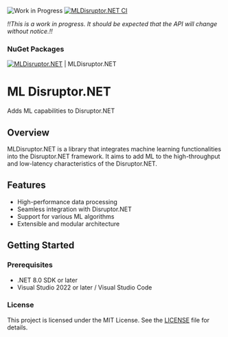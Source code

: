 ![Work in Progress](https://img.shields.io/badge/status-work_in_progress-orange)
[![MLDisruptor.NET CI](https://github.com/MLDisruptor/mldisruptor-net/actions/workflows/ci.yml/badge.svg)](https://github.com/MLDisruptor/mldisruptor-net/actions/workflows/ci.yml)

*!!This is a work in progress. It should be expected that the API will change without notice.!!*

### NuGet Packages

[![MLDisruptor.NET](https://img.shields.io/nuget/v/MLDisruptor.NET.svg?logo=nuget)](https://www.nuget.org/packages/MLDisruptor.NET/) | MLDisruptor.NET

# ML Disruptor.NET
Adds ML capabilities to Disruptor.NET

## Overview
MLDisruptor.NET is a library that integrates machine learning functionalities into the Disruptor.NET framework. It aims to add ML to the high-throughput and low-latency characteristics of the Disruptor.NET.

## Features
- High-performance data processing
- Seamless integration with Disruptor.NET
- Support for various ML algorithms
- Extensible and modular architecture

## Getting Started

### Prerequisites
- .NET 8.0 SDK or later
- Visual Studio 2022 or later / Visual Studio Code

### License
This project is licensed under the MIT License. See the [LICENSE](LICENSE) file for details.